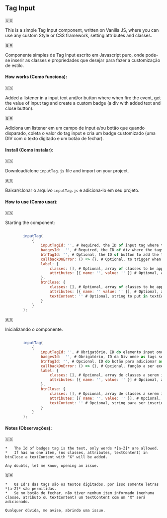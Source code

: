  ## Tag Input

 :us: 

 This is a simple Tag Input component, written on Vanilla JS, where you can use any custom Style or CSS framework, setting attributes and classes.


 :brazil:

Componente simples de Tag Input escrito em Javascript puro, onde pode-se inserir as classes e propriedades que desejar para fazer a customização de estilo.

#### How works (Como funciona):

 :us: 

Added a listener in a input text and/or button where when fire the event, get the value of input tag and create a custom badge (a div with added text and close button).

 :brazil:

 Adiciona um listener em um campo de input e/ou botão que quando disparado, coleta o valor do tag input e cria um badge customizado (uma DIV com o texto digitado e um botão de fechar).

#### Install (Como instalar):

 :us: 

Download/clone `inputTag.js` file and import on your project.

 :brazil:

 Baixar/clonar o arquivo `inputTag.js` e adiciona-lo em seu projeto.

 #### How to use (Como usar):

 :us: 
 
Starting the component:

```javascript

		inputTag(
			{
				inputTagId: '', # Required, the ID of input tag where text are tipped.
				badgesId:  '', # Required, the ID of div where the tags will be insert.
				btnTagId: '', # Optional, the ID of button to add the tags.
				callbackOnError: () => {}, # Optional, to trigger when a non suportted text tag are tipped.
				label: {
					classes: [], # Optional, array of classes to be applied on tag.
                    attributes: [{ name: '', value: '' }] # Optional, array of objects with attributes to be applied on tag.
				},
				btnClose: {
					classes: [], # Optional, array of classes to be applied on close button inside the tag.
					attributes: [{ name: '' value: '' }], # Optional, array of objects with attributes to be applied on close button inside the tag.
                    textContent: '' # Optional, string to put in textContent property on close button inside the tag.
				}
			}
		);
```

 :brazil:

Inicializando o componente.

```javascript

		inputTag(
			{
				inputTagId: '', # Obrigatório, ID do elemento input onde o texto será inserido.
				badgesId:  '', # Obrigatório, ID da Div onde as tags serão inseridas.
				btnTagId: '', # Opcional, ID do botão para adicionar as tags.
				callbackOnError: () => {}, # Opcional, função a ser executada quando os dados inseridos forem incorretos.
				label: {
					classes: [], # Opcional, array de classes a serem inseridas na Tag.
                    attributes: [{ name: '', value: '' }] # Opcional, array de objetos com os atributos para serem aplicados na tag.
				},
				btnClose: {
					classes: [], # Opcional, array de classes a serem inseridas no botão fechar.
					attributes: [{ name: '', value: '' }], # Opcional, array de objetos com os atributos para serem aplicados no botão fechar.
                    textContent: '' # Opcional, string para ser inserida na propriedade textContent do botão fechar.
				}
			}
		);
```

  #### Notes (Observações):
  
   :us:

    *   The Id of badges tag is the text, only words *[a-Z]* are allowed.
    *   If has no one item, (no classes, attributes, textContent) in btnClose a textContent with "X" will be added.

    Any doubts, let me know, opening an issue.
    
   :brazil:

    *   Os Id's das tags são os textos digitados, por isso somente letras *[a-Z]* são permitidas.
    *   Se no botão de fechar, não tiver nenhum item informado (nenhuma classe, atributo ou textContent) um textContent com um "X" será adicionado.

    Qualquer dúvida, me avise, abrindo uma issue.